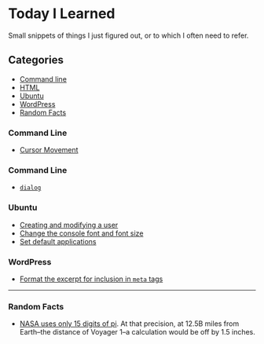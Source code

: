 # Today I Learned
Small snippets of things I just figured out, or to which I often need to refer.

## Categories

* [Command line](#command-line)
* [HTML](#html)
* [Ubuntu](#ubuntu)
* [WordPress](#wordpress)
* [Random Facts](#random-facts)

### Command Line
* [Cursor Movement](cli/cursor-movement.md)

### Command Line
* [`dialog`](html/dialog.md)

### Ubuntu
* [Creating and modifying a user](ubuntu/creating-and-modifying-a-user.md)
* [Change the console font and font size](ubuntu/change-the-console-font-and-size.md)
* [Set default applications](ubuntu/set-default-applications.md)

### WordPress
* [Format the excerpt for inclusion in `meta` tags](wordpress/format-excerpt-for-meta.md)

---

### Random Facts
* [NASA uses only 15 digits of pi](http://www.vox.com/2016/4/2/11350518/nasa-digits-pi). At that precision, at 12.5B miles from Earth–the distance of Voyager 1–a calculation would be off by 1.5 inches.
